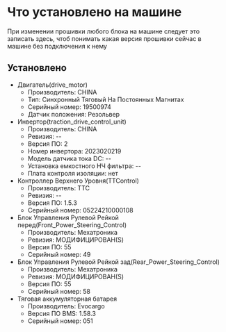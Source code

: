 # Что установлено на машине

При изменении прошивки любого блока на машине следует это записать здесь, чтоб понимать какая версия прошивки сейчас в машине без подключения к нему 
 
## Установлено
 * Двигатель(drive_motor)
	- Производитель: CHINA
	- Тип: Синхронный Тяговый На Постоянных Магнитах
	- Серийный номер: 19500974
	- Датчик положения: Резольвер
 * Инвертор(traction_drive_control_unit)
	- Производитель: CHINA
	- Ревизия: --
	- Версия ПО: 2
	- Номер инвертора: 2023020219
	- Модель датчика тока DC: --
	- Установка емкостного НЧ фильтра: --
	- Плата контроля изоляции: нет
 * Контроллер Верхнего Уровня(TTControl)
	- Производитель: ТТС
	- Ревизия: --
	- Версия ПО: 1.5.3
	- Серийный номер: 05224210000108
 * Блок Управления Рулевой Рейкой перед(Front_Power_Steering_Control)
	- Производитель: Мехатроника
	- Ревизия: МОДИФИЦИРОВАН(S)
	- Версия ПО: 55
	- Серийный номер: 49
 * Блок Управления Рулевой Рейкой зад(Rear_Power_Steering_Control)
	- Производитель: Мехатроника
	- Ревизия: МОДИФИЦИРОВАН(S)
	- Версия ПО: 55
	- Серийный номер: 58
* Тяговая аккумуляторная батарея
	- Производитель: Evocargo
	- Версия ПО BMS: 1.58.3
	- Серийный номер: 051
